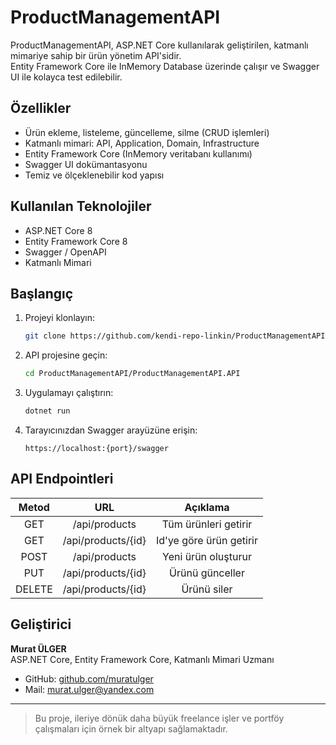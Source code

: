 
# ProductManagementAPI

ProductManagementAPI, ASP.NET Core kullanılarak geliştirilen, katmanlı mimariye sahip bir ürün yönetim API'sidir.  
Entity Framework Core ile InMemory Database üzerinde çalışır ve Swagger UI ile kolayca test edilebilir.

## Özellikler
- Ürün ekleme, listeleme, güncelleme, silme (CRUD işlemleri)
- Katmanlı mimari: API, Application, Domain, Infrastructure
- Entity Framework Core (InMemory veritabanı kullanımı)
- Swagger UI dokümantasyonu
- Temiz ve ölçeklenebilir kod yapısı

## Kullanılan Teknolojiler
- ASP.NET Core 8
- Entity Framework Core 8
- Swagger / OpenAPI
- Katmanlı Mimari

## Başlangıç

1. Projeyi klonlayın:
   ```bash
   git clone https://github.com/kendi-repo-linkin/ProductManagementAPI.git
   ```

2. API projesine geçin:
   ```bash
   cd ProductManagementAPI/ProductManagementAPI.API
   ```

3. Uygulamayı çalıştırın:
   ```bash
   dotnet run
   ```

4. Tarayıcınızdan Swagger arayüzüne erişin:
   ```
   https://localhost:{port}/swagger
   ```

## API Endpointleri

| Metod | URL | Açıklama |
|:-----:|:---:|:--------:|
| GET    | /api/products       | Tüm ürünleri getirir |
| GET    | /api/products/{id}  | Id'ye göre ürün getirir |
| POST   | /api/products       | Yeni ürün oluşturur |
| PUT    | /api/products/{id}  | Ürünü günceller |
| DELETE | /api/products/{id}  | Ürünü siler |

## Geliştirici

**Murat ÜLGER**  
ASP.NET Core, Entity Framework Core, Katmanlı Mimari Uzmanı

- GitHub: [github.com/muratulger](https://github.com/muratulger)  
- Mail: [murat.ulger@yandex.com](mailto:murat.ulger@yandex.com)

---

> Bu proje, ileriye dönük daha büyük freelance işler ve portföy çalışmaları için örnek bir altyapı sağlamaktadır.
